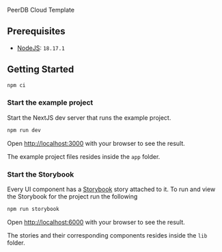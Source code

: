 PeerDB Cloud Template

## Prerequisites

- [NodeJS](https://nodejs.org/en): `18.17.1`

## Getting Started

```bash
npm ci
```

### Start the example project

Start the NextJS dev server that runs the example project.

```bash
npm run dev
```

Open [http://localhost:3000](http://localhost:3000) with your browser to see the result.

The example project files resides inside the `app` folder.

### Start the Storybook

Every UI component has a [Storybook](https://storybook.js.org/) story attached to it. To run and view the Storybook for the project run the following

```bash
npm run storybook
```

Open [http://localhost:6000](http://localhost:6000) with your browser to see the result.

The stories and their corresponding components resides inside the `lib` folder.
